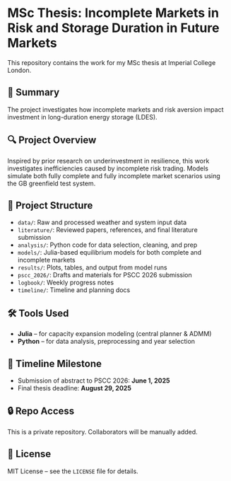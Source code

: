 # MSc Thesis: Incomplete Markets in Risk and Storage Duration in Future Markets

This repository contains the work for my MSc thesis at Imperial College London. 

## 📘 Summary

The project investigates how incomplete markets and risk aversion impact investment in long-duration energy storage (LDES).

## 🔍 Project Overview

Inspired by prior research on underinvestment in resilience, this work investigates inefficiencies caused by incomplete risk trading. Models simulate both fully complete and fully incomplete market scenarios using the GB greenfield test system.

## 📁 Project Structure

- `data/`: Raw and processed weather and system input data
- `literature/`: Reviewed papers, references, and final literature submission
- `analysis/`: Python code for data selection, cleaning, and prep
- `models/`: Julia-based equilibrium models for both complete and incomplete markets
- `results/`: Plots, tables, and output from model runs
- `pscc_2026/`: Drafts and materials for PSCC 2026 submission
- `logbook/`: Weekly progress notes
- `timeline/`: Timeline and planning docs

## 🛠 Tools Used

- **Julia** – for capacity expansion modeling (central planner & ADMM)
- **Python** – for data analysis, preprocessing and year selection

## 📌 Timeline Milestone

- Submission of abstract to PSCC 2026: **June 1, 2025**
- Final thesis deadline: **August 29, 2025**

## 🔒 Repo Access

This is a private repository. Collaborators will be manually added.

## 📝 License

MIT License – see the `LICENSE` file for details.
